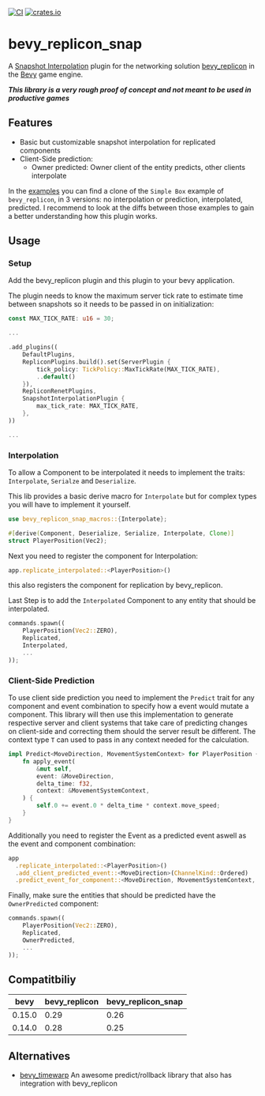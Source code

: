 [![CI](https://github.com/Bendzae/bevy_replicon_snap/actions/workflows/rust.yml/badge.svg)](https://github.com/Bendzae/bevy_replicon_snap/actions/workflows/rust.yml)
[![crates.io](https://img.shields.io/crates/v/bevy_replicon_snap.svg)](https://crates.io/crates/bevy_replicon_snap)

# bevy_replicon_snap

A
[Snapshot Interpolation](https://www.snapnet.dev/blog/netcode-architectures-part-3-snapshot-interpolation/)
plugin for the networking solution
[bevy_replicon](https://github.com/lifescapegame/bevy_replicon/tree/master) in
the [Bevy](https://github.com/bevyengine/bevy/tree/main) game engine.

_**This library is a very rough proof of concept and not meant to be used in
productive games**_

## Features

- Basic but customizable snapshot interpolation for replicated components
- Client-Side prediction:
  - Owner predicted: Owner client of the entity predicts, other clients
    interpolate

In the
[examples](https://github.com/Bendzae/bevy_replicon_snap/tree/main/examples) you
can find a clone of the `Simple Box` example of `bevy_replicon`, in 3 versions:
no interpolation or prediction, interpolated, predicted. I recommend to look at
the diffs between those examples to gain a better understanding how this plugin
works.

## Usage

### Setup

Add the bevy_replicon plugin and this plugin to your bevy application.

The plugin needs to know the maximum server tick rate to estimate time between
snapshots so it needs to be passed in on initialization:

```rust
const MAX_TICK_RATE: u16 = 30;

...

.add_plugins((
    DefaultPlugins,
    RepliconPlugins.build().set(ServerPlugin {
        tick_policy: TickPolicy::MaxTickRate(MAX_TICK_RATE),
        ..default()
    }),
    RepliconRenetPlugins,
    SnapshotInterpolationPlugin {
        max_tick_rate: MAX_TICK_RATE,
    },
))

...
```

### Interpolation

To allow a Component to be interpolated it needs to implement the traits:
`Interpolate`, `Serialze` and `Deserialize`.

This lib provides a basic derive macro for `Interpolate` but for complex types
you will have to implement it yourself.

```rust
use bevy_replicon_snap_macros::{Interpolate};

#[derive(Component, Deserialize, Serialize, Interpolate, Clone)]
struct PlayerPosition(Vec2);
```

Next you need to register the component for Interpolation:

```rust
app.replicate_interpolated::<PlayerPosition>()
```

this also registers the component for replication by bevy_replicon.

Last Step is to add the `Interpolated` Component to any entity that should be
interpolated.

```rust
commands.spawn((
    PlayerPosition(Vec2::ZERO),
    Replicated,
    Interpolated,
    ...
));
```

### Client-Side Prediction

To use client side prediction you need to implement the `Predict` trait for any component and event combination to specify
how a event would mutate a component. This library will then use this implementation to generate respective server and client systems
that take care of predicting changes on client-side and correcting them should the server result be different. The context type `T` can
used to pass in any context needed for the calculation.

```rust
impl Predict<MoveDirection, MovementSystemContext> for PlayerPosition {
    fn apply_event(
        &mut self,
        event: &MoveDirection,
        delta_time: f32,
        context: &MovementSystemContext,
    ) {
        self.0 += event.0 * delta_time * context.move_speed;
    }
}
```

Additionally you need to register the Event as a predicted event aswell as the event and component combination:

```rust
app
  .replicate_interpolated::<PlayerPosition>()
  .add_client_predicted_event::<MoveDirection>(ChannelKind::Ordered)
  .predict_event_for_component::<MoveDirection, MovementSystemContext, PlayerPosition>()
```

Finally, make sure the entities that should be predicted have the `OwnerPredicted` component:

```rust
commands.spawn((
    PlayerPosition(Vec2::ZERO),
    Replicated,
    OwnerPredicted,
    ...
));
```

## Compatitbiliy

| bevy   | bevy_replicon | bevy_replicon_snap |
| ------ | ------------- | ------------------ |
| 0.15.0 | 0.29          | 0.26               |
| 0.14.0 | 0.28          | 0.25               |

## Alternatives

- [bevy_timewarp](https://github.com/RJ/bevy_timewarp) An awesome
  predict/rollback library that also has integration with bevy_replicon
